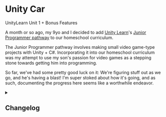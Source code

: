 # Unity Car
 UnityLearn Unit 1 + Bonus Features

 A month or so ago, my 9yo and I decided to add [Unity Learn](https://learn.unity.com/)'s [Junior Programmer pathway](https://learn.unity.com/pathway/junior-programmer) to our homeschool curriculum.
 
 The Junior Programmer pathway involves making small video game-type projects with Unity + C#. Incorporating it into our homeschool curriculum was my attempt to use my son's passion for video games as a stepping stone towards getting him into programming.

 So far, we've had some pretty good luck on it: We're figuring stuff out as we go, and he's having a blast! I'm super stoked about how it's going, and as such, documenting the progress here seems like a worthwhile endeavor.

<details>
 <summary><h2>Changelog</h2></summary>
    <h3>12 Jul 2022</h3>
    <ol>
        <li><p>Added a first-person / third-person camera toggle using a Boolean value + keypress tracker.</p>
        <p><b>Note:</b> This is different than <a href = "https://learn.unity.com/tutorial/bonus-features-1-share-your-work#60901c73edbc2a002136af93">what Unity Learn proposes</a>, which is to have two cameras with a toggle-able enabler.</p>
        <p>What I <i>reallllllly</i> want to show is how time increases, not code count. I'll do some digging into that soon and try to implement ASAP.</p></li>
        <li>
    </ol>
    <h3>1 Jul 2022</h3>
    <ol>
        <li>Today, we finalized the <a href = "https://learn.unity.com/tutorial/bonus-features-1-share-your-work#60901c59edbc2a002136af8e">oncoming traffic</a> part of Bonus exercises.</li>
    </ol>
    <h3>30 Jun 2022</h3>
    <ol>
        <li>Initial upload. I had to do some research online about how to use <code>.gitignore</code> to make this massive directory archivable, and so far, it seems to have worked! ::fistpump::</li>
    </ol>
 </details>
